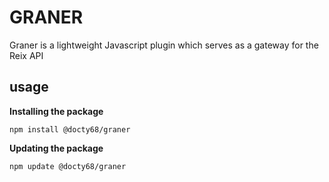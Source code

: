 # GRANER
Graner is a lightweight Javascript plugin which serves as a gateway for the Reix API 
## usage
**Installing the package**
```code
npm install @docty68/graner
```
**Updating the package**
```code
npm update @docty68/graner
```